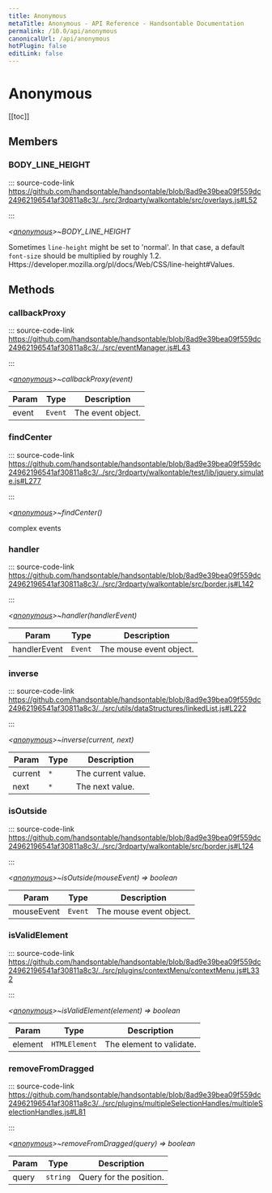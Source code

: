 ```yaml
---
title: Anonymous
metaTitle: Anonymous - API Reference - Handsontable Documentation
permalink: /10.0/api/anonymous
canonicalUrl: /api/anonymous
hotPlugin: false
editLink: false
---
```


# Anonymous

[[toc]]
## Members

### BODY_LINE_HEIGHT
  
::: source-code-link https://github.com/handsontable/handsontable/blob/8ad9e39bea09f559dc24962196541af30811a8c3/../src/3rdparty/walkontable/src/overlays.js#L52

:::

_&lt;[anonymous](@/api/anonymous.md)&gt;~BODY\_LINE\_HEIGHT_

Sometimes `line-height` might be set to 'normal'. In that case, a default `font-size` should be multiplied by roughly 1.2.
Https://developer.mozilla.org/pl/docs/Web/CSS/line-height#Values.


## Methods

### callbackProxy
  
::: source-code-link https://github.com/handsontable/handsontable/blob/8ad9e39bea09f559dc24962196541af30811a8c3/../src/eventManager.js#L43

:::

_&lt;[anonymous](@/api/anonymous.md)&gt;~callbackProxy(event)_


| Param | Type | Description |
| --- | --- | --- |
| event | `Event` | The event object. |



### findCenter
  
::: source-code-link https://github.com/handsontable/handsontable/blob/8ad9e39bea09f559dc24962196541af30811a8c3/../src/3rdparty/walkontable/test/lib/jquery.simulate.js#L277

:::

_&lt;[anonymous](@/api/anonymous.md)&gt;~findCenter()_

complex events



### handler
  
::: source-code-link https://github.com/handsontable/handsontable/blob/8ad9e39bea09f559dc24962196541af30811a8c3/../src/3rdparty/walkontable/src/border.js#L142

:::

_&lt;[anonymous](@/api/anonymous.md)&gt;~handler(handlerEvent)_


| Param | Type | Description |
| --- | --- | --- |
| handlerEvent | `Event` | The mouse event object. |



### inverse
  
::: source-code-link https://github.com/handsontable/handsontable/blob/8ad9e39bea09f559dc24962196541af30811a8c3/../src/utils/dataStructures/linkedList.js#L222

:::

_&lt;[anonymous](@/api/anonymous.md)&gt;~inverse(current, next)_


| Param | Type | Description |
| --- | --- | --- |
| current | `*` | The current value. |
| next | `*` | The next value. |



### isOutside
  
::: source-code-link https://github.com/handsontable/handsontable/blob/8ad9e39bea09f559dc24962196541af30811a8c3/../src/3rdparty/walkontable/src/border.js#L124

:::

_&lt;[anonymous](@/api/anonymous.md)&gt;~isOutside(mouseEvent) ⇒ boolean_


| Param | Type | Description |
| --- | --- | --- |
| mouseEvent | `Event` | The mouse event object. |



### isValidElement
  
::: source-code-link https://github.com/handsontable/handsontable/blob/8ad9e39bea09f559dc24962196541af30811a8c3/../src/plugins/contextMenu/contextMenu.js#L332

:::

_&lt;[anonymous](@/api/anonymous.md)&gt;~isValidElement(element) ⇒ boolean_


| Param | Type | Description |
| --- | --- | --- |
| element | `HTMLElement` | The element to validate. |



### removeFromDragged
  
::: source-code-link https://github.com/handsontable/handsontable/blob/8ad9e39bea09f559dc24962196541af30811a8c3/../src/plugins/multipleSelectionHandles/multipleSelectionHandles.js#L81

:::

_&lt;[anonymous](@/api/anonymous.md)&gt;~removeFromDragged(query) ⇒ boolean_


| Param | Type | Description |
| --- | --- | --- |
| query | `string` | Query for the position. |


